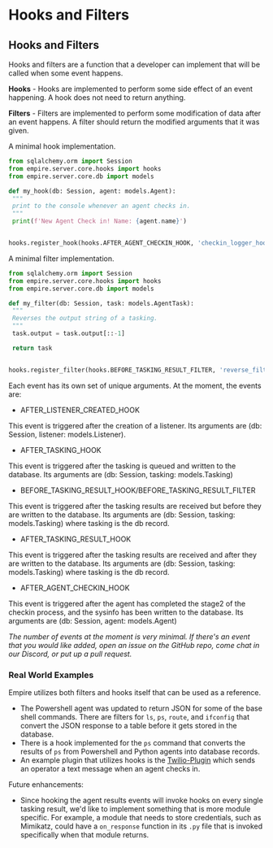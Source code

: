 # Hooks and Filters

## Hooks and Filters

Hooks and filters are a function that a developer can implement that will be called when some event happens.

**Hooks** - Hooks are implemented to perform some side effect of an event happening. A hook does not need to return anything.

**Filters** - Filters are implemented to perform some modification of data after an event happens. A filter should return the modified arguments that it was given.

A minimal hook implementation.

```python
from sqlalchemy.orm import Session
from empire.server.core.hooks import hooks
from empire.server.core.db import models

def my_hook(db: Session, agent: models.Agent):
 """
 print to the console whenever an agent checks in.
 """
 print(f'New Agent Check in! Name: {agent.name}')


hooks.register_hook(hooks.AFTER_AGENT_CHECKIN_HOOK, 'checkin_logger_hook', my_hook)
```

A minimal filter implementation.

```python
from sqlalchemy.orm import Session
from empire.server.core.hooks import hooks
from empire.server.core.db import models

def my_filter(db: Session, task: models.AgentTask):
 """
 Reverses the output string of a tasking.
 """
 task.output = task.output[::-1]

 return task


hooks.register_filter(hooks.BEFORE_TASKING_RESULT_FILTER, 'reverse_filter', my_filter)
```

Each event has its own set of unique arguments. At the moment, the events are:

* AFTER_LISTENER_CREATED_HOOK

This event is triggered after the creation of a listener. Its arguments are (db: Session, listener: models.Listener).

* AFTER\_TASKING\_HOOK

This event is triggered after the tasking is queued and written to the database. Its arguments are (db: Session, tasking: models.Tasking)

* BEFORE\_TASKING\_RESULT\_HOOK/BEFORE\_TASKING\_RESULT\_FILTER

This event is triggered after the tasking results are received but before they are written to the database. Its arguments are (db: Session, tasking: models.Tasking) where tasking is the db record.

* AFTER\_TASKING\_RESULT\_HOOK

This event is triggered after the tasking results are received and after they are written to the database. Its arguments are (db: Session, tasking: models.Tasking) where tasking is the db record.

* AFTER\_AGENT\_CHECKIN\_HOOK

 This event is triggered after the agent has completed the stage2 of the checkin process, and the sysinfo has been written to the database. Its arguments are (db: Session, agent: models.Agent)

_The number of events at the moment is very minimal. If there's an event that you would like added, open an issue on the GitHub repo, come chat in our Discord, or put up a pull request._

### Real World Examples

Empire utilizes both filters and hooks itself that can be used as a reference.

* The Powershell agent was updated to return JSON for some of the base shell commands. There are filters for `ls`, `ps`, `route`, and `ifconfig` that convert the JSON response to a table before it gets stored in the database.
* There is a hook implemented for the `ps` command that converts the results of `ps` from Powershell and Python agents into database records.
* An example plugin that utilizes hooks is the [Twilio-Plugin](https/github.com/BC-SECURITY/Twilio-Plugin) which sends an operator a text message when an agent checks in.

Future enhancements:

* Since hooking the agent results events will invoke hooks on every single tasking result,
 we'd like to implement something that is more module specific. For example, a module that needs to store credentials, such as Mimikatz, could have a `on_response` function in its `.py` file that is invoked specifically when that module returns.

